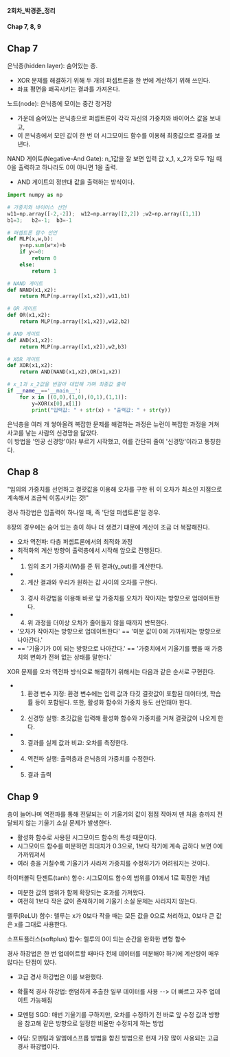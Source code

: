 #### 2회차_박경준_정리
#### Chap 7, 8, 9

## **Chap 7**
은닉층(hidden layer): 숨어있는 층. 
- XOR 문제를 해결하기 위해 두 개의 퍼셉트론을 한 번에 계산하기 위해 쓰인다.
- 좌표 평면을 왜곡시키는 결과를 가져온다.

노드(node): 은닉층에 모이는 중간 정거장

- 가운데 숨어있는 은닉층으로 퍼셉트론이 각각 자신의 가중치와 바이어스 값을 보내고, 
- 이 은닉층에서 모인 값이 한 번 더 시그모이드 함수를 이용해 최종값으로 결과를 보낸다.

NAND 게이트(Negative-And Gate): n_1값을 잘 보면 입력 값 x_1, x_2가 모두 1일 때 0을 출력하고 하나라도 0이 아니면 1을 출력.
- AND 게이트의 정반대 값을 출력하는 방식이다.

```python
import numpy as np

# 가중치와 바이어스 선언
w11=np.array([-2,-2]);	w12=np.array([2,2])	;w2=np.array([1,1])
b1=3;	b2=-1;	b3=-1

# 퍼셉트론 함수 선언
def MLP(x,w,b):
	y=np.sum(w*x)+b
	if y<=0:
		return 0
	else:
		return 1

# NAND 게이트
def NAND(x1,x2):
	return MLP(np.array([x1,x2]),w11,b1)

# OR 게이트
def OR(x1,x2):
	return MLP(np.array([x1,x2]),w12,b2)

# AND 게이트
def AND(x1,x2):
	return MLP(np.array([x1,x2]),w2,b3)

# XOR 게이트
def XOR(x1,x2):
	return AND(NAND(x1,x2),OR(x1,x2))

# x_1과 x_2값을 번갈아 대입해 가며 최종값 출력
if __name__=='__main__':
	for x in [(0,0),(1,0),(0,1),(1,1)]:
		y=XOR(x[0],x[1])
		print("입력값: " + str(x) + "출력값: " + str(y))
```
은닉층을 여러 개 쌓아올려 복잡한 문제를 해결하는 과정은 뉴런이 복잡한 과정을 거쳐 사고를 낳는 사람의 신경망을 닮았다. </br>
이 방법을 '인공 신경망'이라 부르기 시작했고, 이를 간단히 줄여 '신경망'이라고 통칭한다. </br>

## **Chap 8**
"임의의 가중치를 선언하고 결괏값을 이용해 오차를 구한 뒤 이 오차가 최소인 지점으로 계속해서 조금씩 이동시키는 것!"

경사 하강법은 입출력이 하나일 때, 즉 '단일 퍼셉트론'일 경우.

8장의 경우에는 숨어 있는 층이 하나 더 생겼기 떄문에 계산이 조금 더 복잡해진다.
- 오차 역전파: 다층 퍼셉트론에서의 최적화 과정
- 최적화의 계산 방향이 출력층에서 시작해 앞으로 진행된다.
- 1. 임의 초기 가중치(W)를 준 뒤 결과(y_out)를 계산한다.
- 2. 계산 결과와 우리가 원하는 값 사이의 오차를 구한다.
- 3. 경사 하강법을 이용해 바로 앞 가중치를 오차가 작아지는 방향으로 업데이트한다.
- 4. 위 과정을 더이상 오차가 줄어들지 않을 때까지 반복한다.
- '오차가 작아지는 방향으로 업데이트한다' == '미분 값이 0에 가까워지는 방향으로 나아간다.' 
- == '기울기가 0이 되는 방향으로 나아간다.' == '가중치에서 기울기를 뺐을 때 가중치의 변화가 전혀 없는 상태를 말한다.'

XOR 문제를 오차 역전파 방식으로 해결하기 위해서는 다음과 같은 순서로 구현한다.
- 1. 환경 변수 지정: 환경 변수에는 입력 값과 타깃 결괏값이 포함된 데이터셋, 학습률 등이 포함된다. 또한, 활성화 함수와 가중치 등도 선언돼야 한다.
- 2. 신경망 실행: 초깃값을 입력해 활성화 함수와 가중치를 거쳐 결괏값이 나오게 한다.
- 3. 결과를 실제 값과 비교: 오차를 측정한다.
- 4. 역전파 실행: 출력층과 은닉층의 가중치를 수정한다.
- 5. 결과 출력

## **Chap 9**
층이 늘어나며 역전파를 통해 전달되는 이 기울기의 값이 점점 작아져 맨 처음 층까지 전달되지 않는 기울기 소실 문제가 발생한다.
- 활성화 함수로 사용된 시그모이드 함수의 특성 때문이다.
- 시그모이드 함수를 미분하면 최대치가 0.3으로, 1보다 작기에 계속 곱하다 보면 0에 가까워져서 
- 여러 층을 거칠수록 기울기가 사라져 가중치를 수정하기가 어려워지는 것이다.

하이퍼볼릭 탄젠트(tanh) 함수: 시그모이드 함수의 범위를 01에서 1로 확장한 개념
- 미분한 값의 범위가 함께 확장되는 효과를 가져왔다.
- 여전히 1보다 작은 값이 존재하기에 기울기 소실 문제는 사라지지 않는다.

렐루(ReLU) 함수: 렐루는 x가 0보다 작을 때는 모든 값을 0으로 처리하고, 0보다 큰 값은 x를 그대로 사용한다.

소프트플러스(softplus) 함수: 렐루의 0이 되는 순간을 완화한 변형 함수

경사 하강법은 한 번 업데이트할 때마다 전체 데이터를 미분해야 하기에 계산량이 매우 많다는 단점이 있다.
- 고급 경사 하강법은 이를 보완했다.

- 확률적 경사 하강법: 랜덤하게 추출한 일부 데이터를 사용 --> 더 빠르고 자주 업데이트 가능해짐
- 모멘텀 SGD: 매번 기울기를 구하지만, 오차를 수정하기 전 바로 앞 수정 값과 방향을 참고해 같은 방향으로 일정한 비율만 수정되게 하는 방법
- 아담: 모멘텀과 알엠에스프롭 방법을 합친 방법으로 현재 가장 많이 사용되는 고급 경사 하강법이다.
